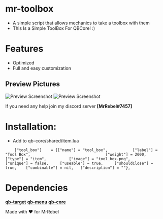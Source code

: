 # mr-toolbox

- A simple script that allows mechanics to take a toolbox with them
- This Is a Simple ToolBox For QBCore! :)

# Features

- Optimized
- Full and easy customization

## Preview Pictures
![Preview Screenshot](https://imgur.com/LFhPJog.jpeg)
![Preview Screenshot](https://imgur.com/HCgGaXH.jpeg)

If you need any help join my discord server
**[MrRebel#7457]**

# Installation:

- Add to qb-core/shared/item.lua
```
	["tool_box"]  	= {["name"] = "tool_box", 			["label"] = "Tool Box", 								["weight"] = 2000, 		["type"] = "item", 			["image"] = "tool_box.png", 				["unique"] = false, 	["useable"] = true, 	["shouldClose"] = true,    ["combinable"] = nil,   ["description"] = ""},
```

# Dependencies

**[qb-target](https://github.com/qbcore-framework/qb-target)**
**[qb-menu](https://github.com/qbcore-framework/qb-menu)**
**[qb-core](https://github.com/qbcore-framework/qb-core)**

Made with ❤️ for MrRebel